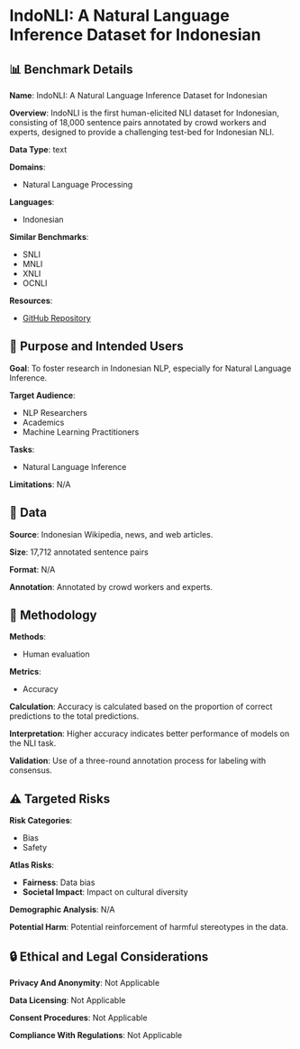 # IndoNLI: A Natural Language Inference Dataset for Indonesian

## 📊 Benchmark Details

**Name**: IndoNLI: A Natural Language Inference Dataset for Indonesian

**Overview**: IndoNLI is the first human-elicited NLI dataset for Indonesian, consisting of 18,000 sentence pairs annotated by crowd workers and experts, designed to provide a challenging test-bed for Indonesian NLI.

**Data Type**: text

**Domains**:
- Natural Language Processing

**Languages**:
- Indonesian

**Similar Benchmarks**:
- SNLI
- MNLI
- XNLI
- OCNLI

**Resources**:
- [GitHub Repository](https://github.com/ir-nlp-csui/indonli)

## 🎯 Purpose and Intended Users

**Goal**: To foster research in Indonesian NLP, especially for Natural Language Inference.

**Target Audience**:
- NLP Researchers
- Academics
- Machine Learning Practitioners

**Tasks**:
- Natural Language Inference

**Limitations**: N/A

## 💾 Data

**Source**: Indonesian Wikipedia, news, and web articles.

**Size**: 17,712 annotated sentence pairs

**Format**: N/A

**Annotation**: Annotated by crowd workers and experts.

## 🔬 Methodology

**Methods**:
- Human evaluation

**Metrics**:
- Accuracy

**Calculation**: Accuracy is calculated based on the proportion of correct predictions to the total predictions.

**Interpretation**: Higher accuracy indicates better performance of models on the NLI task.

**Validation**: Use of a three-round annotation process for labeling with consensus.

## ⚠️ Targeted Risks

**Risk Categories**:
- Bias
- Safety

**Atlas Risks**:
- **Fairness**: Data bias
- **Societal Impact**: Impact on cultural diversity

**Demographic Analysis**: N/A

**Potential Harm**: Potential reinforcement of harmful stereotypes in the data.

## 🔒 Ethical and Legal Considerations

**Privacy And Anonymity**: Not Applicable

**Data Licensing**: Not Applicable

**Consent Procedures**: Not Applicable

**Compliance With Regulations**: Not Applicable
